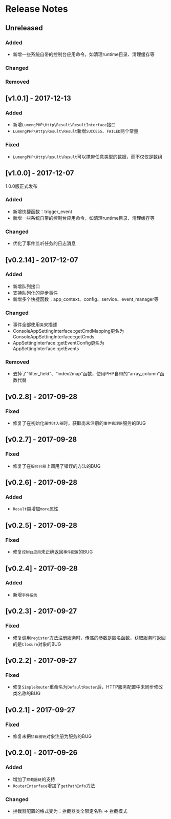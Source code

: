 # Release Notes

## Unreleased

### Added
- 新增一些系统自带的控制台应用命令，如清理runtime目录、清理缓存等

### Changed

### Removed

## [v1.0.1] - 2017-12-13

### Added
- 新增`LumengPHP\Http\Result\ResultInterface`接口
- `LumengPHP\Http\Result\Result`新增`SUCCESS`、`FAILED`两个常量

### Fixed
- `LumengPHP\Http\Result\Result`可以携带任意类型的数据，而不仅仅是数组

## [v1.0.0] - 2017-12-07

1.0.0版正式发布

### Added
- 新增快捷函数：trigger_event
- 新增一些系统自带的控制台应用命令，如清理runtime目录、清理缓存等

### Changed
- 优化了事件监听任务的日志消息

## [v0.2.14] - 2017-12-07

### Added
- 新增队列接口
- 支持队列化的异步事件
- 新增多个快捷函数：app_context、config、service、event_manager等

### Changed
- 事件全部使用`类`来描述
- ConsoleAppSettingInterface::getCmdMapping更名为ConsoleAppSettingInterface::getCmds
- AppSettingInterface::getEventConfig更名为AppSettingInterface::getEvents

### Removed
- 去掉了“filter_field”、“index2map”函数，使用PHP自带的“array_column”函数代替

## [v0.2.8] - 2017-09-28

### Fixed
- 修复了在初始化`属性注入器`时，获取尚未注册的`事件管理器`服务的BUG

## [v0.2.7] - 2017-09-28

### Fixed
- 修复了在`服务容器`上调用了错误的方法的BUG

## [v0.2.6] - 2017-09-28

### Added
- `Result`类增加`more`属性

## [v0.2.5] - 2017-09-28

### Fixed
- 修复`控制台应用`未正确返回`事件配置`的BUG

## [v0.2.4] - 2017-09-28

### Added
- 新增`事件系统`

## [v0.2.3] - 2017-09-27

### Fixed
- 修复调用`register`方法注册服务时，传递的参数是匿名函数，获取服务时返回的是`Closure`对象的BUG

## [v0.2.2] - 2017-09-27

### Fixed
- 修复`SimpleRouter`重命名为`DefaultRouter`后，HTTP服务配置中未同步修改类名称的BUG

## [v0.2.1] - 2017-09-27

### Fixed
- 修复未把`拦截器链`对象注册为服务的BUG

## [v0.2.0] - 2017-09-26

### Added
- 增加了`拦截器链`的支持
- `RouterInterface`增加了`getPathInfo`方法

### Changed
- 拦截器配置的格式变为：拦截器类全限定名称 => 拦截模式
